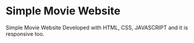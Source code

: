 # Simple Movie Website
 Simple Movie Website Developed with HTML, CSS, JAVASCRIPT and it is responsive too.
